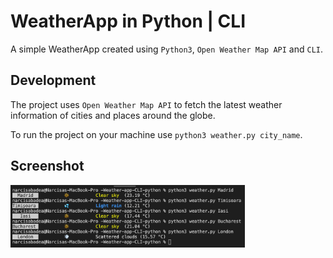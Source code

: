 # WeatherApp in Python | CLI

A simple WeatherApp created using `Python3`, `Open Weather Map API` and `CLI`.

## Development

The project uses `Open Weather Map API` to fetch the latest weather information of cities and places around the globe. <br>

To run the project on your machine use `python3 weather.py city_name`. <br>

## Screenshot

<img src="/assets/ss.png" width="375px" />
